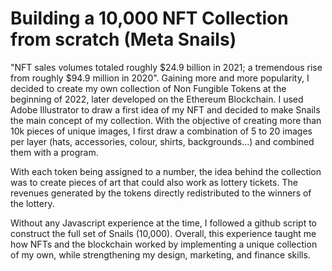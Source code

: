 # Building a 10,000 NFT Collection from scratch (Meta Snails)
"NFT sales volumes totaled roughly $24.9 billion in 2021; a tremendous rise from roughly $94.9 million in 2020". Gaining more and more popularity, I decided to create my own collection of Non Fungible Tokens at the beginning of 2022, later developed on the Ethereum Blockchain. I used Adobe Illustrator to draw a first idea of my NFT and decided to make Snails the main concept of my collection. With the objective of creating more than 10k pieces of unique images, I first draw a combination of 5 to 20 images per layer (hats, accessories, colour, shirts, backgrounds...) and combined them with a program.

With each token being assigned to a number, the idea behind the collection was to create pieces of art that could also work as lottery tickets. The revenues generated by the tokens directly redistributed to the winners of the lottery. 

Without any Javascript experience at the time, I followed a github script to construct the full set of Snails (10,000). Overall, this experience taught me how NFTs and the blockchain worked by implementing a unique collection of my own, while strengthening my design, marketing, and finance skills. 
